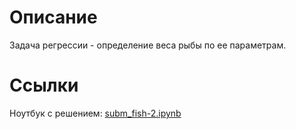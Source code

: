 # Описание
Задача регрессии - определение веса рыбы по ее параметрам.


# Ссылки
Ноутбук с решением: [subm_fish-2.ipynb](https://bitbucket.org/zosimovaa/fish-regression/src/master/subm_fish-2.ipynb?viewer=nbviewer)